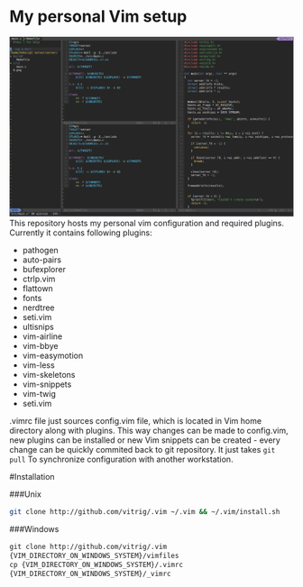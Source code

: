 # My personal Vim setup
![pic](0.png)
This repository hosts my personal vim configuration and required plugins. Currently it contains following plugins:

- pathogen
- auto-pairs
- bufexplorer
- ctrlp.vim
- flattown
- fonts
- nerdtree
- seti.vim
- ultisnips
- vim-airline
- vim-bbye
- vim-easymotion
- vim-less
- vim-skeletons
- vim-snippets
- vim-twig
- seti.vim


.vimrc file just sources config.vim file, which is located in Vim home directory along with plugins.
This way changes can be made to config.vim, new plugins can be installed or new Vim snippets can be created - every change can be quickly commited back to git repository. It just takes `git pull` To synchronize configuration with another workstation.


#Installation

###Unix
```bash
git clone http://github.com/vitrig/.vim ~/.vim && ~/.vim/install.sh
```

###Windows
```
git clone http://github.com/vitrig/.vim {VIM_DIRECTORY_ON_WINDOWS_SYSTEM}/vimfiles
cp {VIM_DIRECTORY_ON_WINDOWS_SYSTEM}/.vimrc {VIM_DIRECTORY_ON_WINDOWS_SYSTEM}/_vimrc
```
